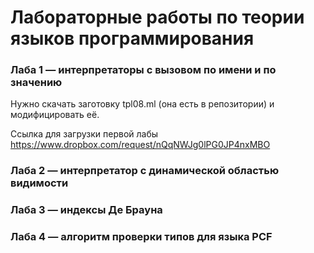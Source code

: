 # Лабораторные работы по теории языков программирования

### Лаба 1 — интерпретаторы с вызовом по имени и по значению

Нужно скачать заготовку tpl08.ml (она есть в репозитории) и модифицировать её. 

Ссылка для загрузки первой лабы https://www.dropbox.com/request/nQqNWJg0lPG0JP4nxMBO

### Лаба 2 — интерпретатор с динамической областью видимости

### Лаба 3 — индексы Де Брауна

### Лаба 4 — алгоритм проверки типов для языка PCF
